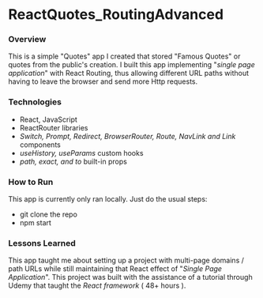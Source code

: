 # ReactQuotes_RoutingAdvanced

### Overview
This is a simple "Quotes" app I created that stored "Famous Quotes" or quotes from the public's creation. I built this app implementing "_single page application_" with React Routing, thus allowing different URL paths without having to leave the browser and send more Http requests.

### Technologies
* React, JavaScript
* ReactRouter libraries 
* _Switch, Prompt, Redirect, BrowserRouter, Route, NavLink and Link_ components
* _useHistory, useParams_ custom hooks
* _path, exact, and to_ built-in props


### How to Run
This app is currently only ran locally. Just do the usual steps:
* git clone the repo
* npm start 

### Lessons Learned
This app taught me about setting up a project with multi-page domains / path URLs while still maintaining that React effect of "_Single Page Application_". This project was built with the assistance of a tutorial through Udemy that taught the _React framework_ ( 48+ hours ).
